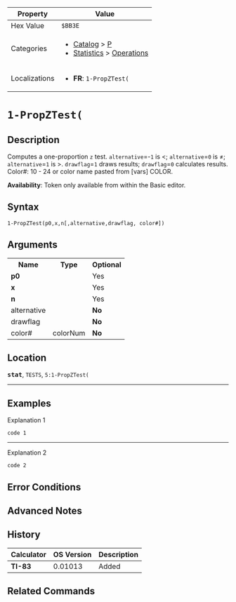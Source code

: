 | Property      | Value |
|---------------|-------|
| Hex Value     | `$BB3E`|
| Categories    | <ul><li>[Catalog](<../categories/Catalog.md>) > [P](<../categories/Catalog.md#P>)</li><li>[Statistics](<../categories/Statistics.md>) > [Operations](<../categories/Statistics.md#Operations>)</li></ul> |
| Localizations | <ul><li><b>FR</b>: `1-PropZTest(`</li></ul> |

# `1-PropZTest(`

## Description
Computes a one-proportion `z` test. `alternative`=-`1` is <; `alternative`=`0` is ≠; `alternative`=`1` is >. `drawflag`=`1` draws results; `drawflag`=`0` calculates results.
Color#: 10 - 24 or color name pasted from [vars] COLOR.


<b>Availability</b>: Token only available from within the Basic editor.

## Syntax
`1-PropZTest(p0,x,n[,alternative,drawflag, color#])`

## Arguments
<table>
<tr><th>Name</th><th>Type</th><th>Optional</th></tr>

<tr><td><b>p0</b></td><td></td><td>Yes</td></tr>

<tr><td><b>x</b></td><td></td><td>Yes</td></tr>

<tr><td><b>n</b></td><td></td><td>Yes</td></tr>

<tr><td>alternative</td><td></td><td><b>No</b></td></tr>

<tr><td>drawflag</td><td></td><td><b>No</b></td></tr>

<tr><td>color#</td><td>colorNum</td><td><b>No</b></td></tr>

</table>

## Location
<tt><kbd><b>stat</b></kbd></tt>, `TESTS`, `5:1-PropZTest(`
<hr>

## Examples

Explanation 1
```ti-basic
code 1
```
---
Explanation 2
```ti-basic
code 2
```

## Error Conditions


## Advanced Notes


## History
| Calculator | OS Version | Description |
|------------|------------|-------------|
| <b>TI-83</b> | 0.01013 | Added |

## Related Commands

